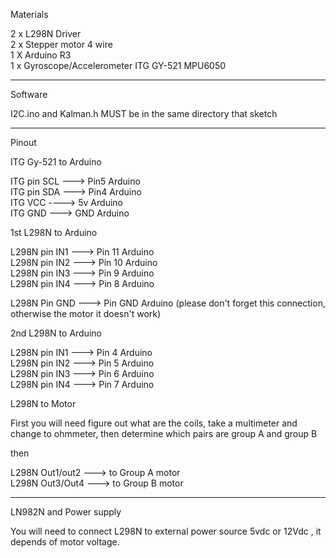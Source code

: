 Materials

2 x L298N Driver  
2 x Stepper motor 4 wire  
1 X Arduino R3  
1 x Gyroscope/Accelerometer ITG GY-521 MPU6050

-------------------------
Software

I2C.ino and Kalman.h MUST be in the same directory that sketch

-------------------------

Pinout

ITG Gy-521 to Arduino 

ITG pin SCL ---> Pin5 Arduino  
ITG pin SDA ---> Pin4 Arduino      
ITG VCC ----> 5v Arduino    
ITG GND ---> GND Arduino 


1st L298N to Arduino

L298N pin IN1 ---> Pin 11 Arduino  
L298N pin IN2 ---> Pin 10 Arduino  
L298N pin IN3 ---> Pin  9 Arduino  
L298N pin IN4 ---> Pin  8 Arduino   

L298N Pin GND ---> Pin GND Arduino (please don't forget this connection, otherwise the motor it doesn't work)

2nd L298N to Arduino

L298N pin IN1 ---> Pin 4 Arduino  
L298N pin IN2 ---> Pin 5 Arduino  
L298N pin IN3 ---> Pin 6 Arduino  
L298N pin IN4 ---> Pin 7 Arduino 

L298N to Motor

First you will need figure out what are the coils, take a multimeter and change to ohmmeter, 
then determine which pairs are group A and group B 

then

 L298N Out1/out2 ---> to Group A motor  
 L298N Out3/Out4 ---> to Group B motor  

-------------------------------------------
 
 LN982N and Power supply

You will need to connect L298N to external power source 5vdc or 12Vdc , it depends of motor voltage.
